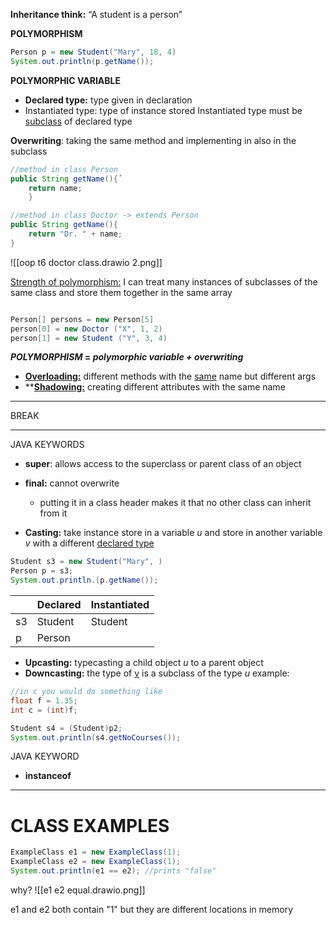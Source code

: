 **Inheritance think:** “A student is a person”

**POLYMORPHISM**
``` java
Person p = new Student("Mary", 18, 4)
System.out.println(p.getName());
```

**POLYMORPHIC VARIABLE**

- **Declared type:** type given in declaration
- Instantiated type: type of instance stored
	Instantiated type must be <u>subclass</u> of declared type


**Overwriting**: taking the same method and implementing in also in the subclass

``` java
//method in class Person
public String getName(){´
	return name;
	}
```

```java
//method in class Doctor -> extends Person
public String getName(){
	return "Dr. " + name;
}
```


![[oop t6 doctor class.drawio 2.png]]

<u>Strength of polymorphism:</u> I can treat many instances of subclasses of the same 
class and store them together in the same array
```java

Person[] persons = new Person[5]
person[0] = new Doctor ("X", 1, 2)
person[1] = new Student ("Y", 3, 4)
```

***POLYMORPHISM* = *polymorphic variable + overwriting***

- **<u>Overloading:</u>** different methods with the <u>same</u> name but different args
- ****<u>Shadowing:</u>** creating different attributes with the same name

------

BREAK

------


JAVA KEYWORDS
- **super**: allows access to the superclass or parent class of an object
- **final:** cannot overwrite
	 - putting it in a class header makes it that no other class can inherit from it



- **Casting:** take instance store in a variable *u* and store in another variable *v* with a different <u>declared type</u>

```java
Student s3 = new Student("Mary", )
Person p = s3;
System.out.println.(p.getName());
```

| | Declared| Instantiated |  
| -------- | -------- | -------- |  
|s3 |Student | Student|  
| p| Person| |

- **Upcasting:** typecasting a child object *u* to a parent object
- **Downcasting:** the type of <u>v</u> is a subclass of the type *u*
example:
```c
//in c you would do something like
float f = 1.35;
int c = (int)f;
```

```java
Student s4 = (Student)p2;
System.out.println(s4.getNoCourses());
```

JAVA KEYWORD
- **instanceof**

-----------------
# CLASS EXAMPLES

```java
ExampleClass e1 = new ExampleClass(1);
ExampleClass e2 = new ExampleClass(1);
System.out.println(e1 == e2); //prints "false"
```

why?
![[e1 e2 equal.drawio.png]]

e1 and e2 both contain "1" but they are different locations in memory